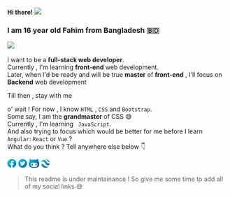 #### Hi there! <img src="https://raw.githubusercontent.com/MartinHeinz/MartinHeinz/master/wave.gif" width="30px"><br>
### I am 16 year old **Fahim** from **Bangladesh** 🇧🇩

<img src="https://github.com/mahtamun-hoque-fahim/mahtamun-hoque-fahim.github.io/blob/main/assests/media/me.webp">

 I want to be a **full-stack web developer**. <br>
 Currently , I'm learning **front-end** web development. <br>
 Later, when I'd be ready and will be true **master** of **front-end** , I'll focus on **Backend** web development <br>
 
Till then , stay with me <br>

o' wait ! For now , I know ` HTML ` , `CSS` and `Bootstrap`. <br>
Some say, I am the **grandmaster** of CSS :sweat_smile: <br>
Currently , I'm learning ` JavaScript`.<br>
And also trying to focus which would be better for me before I learn `Angular`: `React` or `Vue` ? <br>
What do you think ?
Tell anywhere else below :point_down: <br>

<a href="https://facebook.com/mahtamunhoque.fahim" target="_blank" ><img src="https://github.com/mahtamun-hoque-fahim/server/blob/main/icon%20server/social%20icons/facebook.png" height="20px"></a> 
<a href="https://twitter.com/mahtamunF/" target="_blank" ><img src="https://github.com/mahtamun-hoque-fahim/server/blob/main/icon%20server/social%20icons/twitter.png" height="20px"></a> 
<a href="https://github.com/mahtamun-hoque-fahim/" target="_blank" ><img src="https://github.com/mahtamun-hoque-fahim/server/blob/main/icon%20server/social%20icons/Vector.png" height="20px"></a> 
<a href="https://fahim.pages.dev" target="_blank" ><img src="https://github.com/mahtamun-hoque-fahim/server/blob/main/icon%20server/social%20icons/earth.png" height="20px"></a>
<!-- comment trick 1
[![facebook logo](https://github.com/mahtamun-hoque-fahim/server/blob/main/icon%20server/social%20icons/facebook.png)](https://facebook.com/mahtamunhoque.fahim) 
[![twitter logo](https://github.com/mahtamun-hoque-fahim/server/blob/main/icon%20server/social%20icons/twitter.png)](https://twitter.com/mahtamunF)
[![github logo](https://github.com/mahtamun-hoque-fahim/server/blob/main/icon%20server/social%20icons/Vector.png)](https://github.com/mahtamun-hoque-fahim)  
[![website logo](https://github.com/mahtamun-hoque-fahim/server/blob/main/icon%20server/social%20icons/earth.png)](https://fahim.pages.dev) 
-->
[//]: # (comment trick 2)
[//]: # (This is a comment.)

> This readme is under maintainance ! 
> So give me some time to add all of my social links  :sweat_smile:
